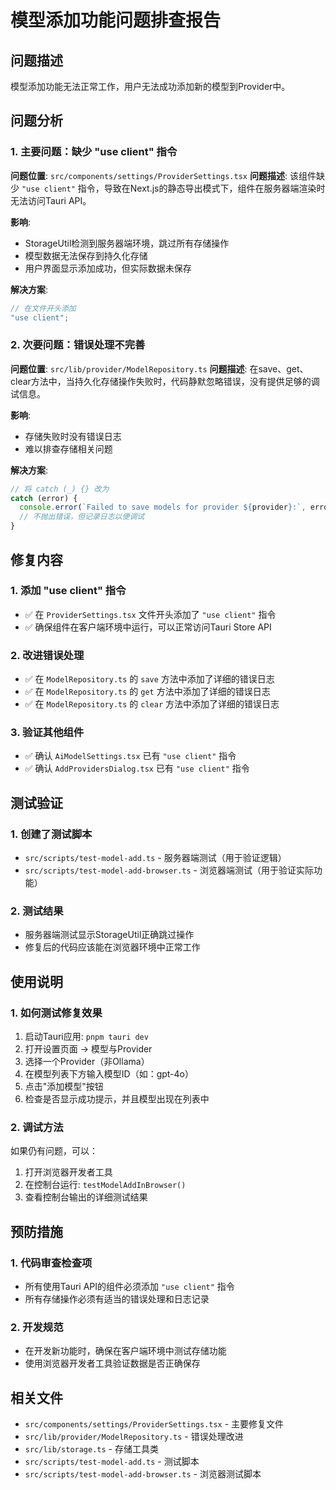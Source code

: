 # 模型添加功能问题排查报告

## 问题描述
模型添加功能无法正常工作，用户无法成功添加新的模型到Provider中。

## 问题分析

### 1. 主要问题：缺少 "use client" 指令
**问题位置**: `src/components/settings/ProviderSettings.tsx`
**问题描述**: 该组件缺少 `"use client"` 指令，导致在Next.js的静态导出模式下，组件在服务器端渲染时无法访问Tauri API。

**影响**: 
- StorageUtil检测到服务器端环境，跳过所有存储操作
- 模型数据无法保存到持久化存储
- 用户界面显示添加成功，但实际数据未保存

**解决方案**: 
```typescript
// 在文件开头添加
"use client";
```

### 2. 次要问题：错误处理不完善
**问题位置**: `src/lib/provider/ModelRepository.ts`
**问题描述**: 在save、get、clear方法中，当持久化存储操作失败时，代码静默忽略错误，没有提供足够的调试信息。

**影响**:
- 存储失败时没有错误日志
- 难以排查存储相关问题

**解决方案**:
```typescript
// 将 catch (_) {} 改为
catch (error) {
  console.error(`Failed to save models for provider ${provider}:`, error);
  // 不抛出错误，但记录日志以便调试
}
```

## 修复内容

### 1. 添加 "use client" 指令
- ✅ 在 `ProviderSettings.tsx` 文件开头添加了 `"use client"` 指令
- ✅ 确保组件在客户端环境中运行，可以正常访问Tauri Store API

### 2. 改进错误处理
- ✅ 在 `ModelRepository.ts` 的 `save` 方法中添加了详细的错误日志
- ✅ 在 `ModelRepository.ts` 的 `get` 方法中添加了详细的错误日志  
- ✅ 在 `ModelRepository.ts` 的 `clear` 方法中添加了详细的错误日志

### 3. 验证其他组件
- ✅ 确认 `AiModelSettings.tsx` 已有 `"use client"` 指令
- ✅ 确认 `AddProvidersDialog.tsx` 已有 `"use client"` 指令

## 测试验证

### 1. 创建了测试脚本
- `src/scripts/test-model-add.ts` - 服务器端测试（用于验证逻辑）
- `src/scripts/test-model-add-browser.ts` - 浏览器端测试（用于验证实际功能）

### 2. 测试结果
- 服务器端测试显示StorageUtil正确跳过操作
- 修复后的代码应该能在浏览器环境中正常工作

## 使用说明

### 1. 如何测试修复效果
1. 启动Tauri应用: `pnpm tauri dev`
2. 打开设置页面 → 模型与Provider
3. 选择一个Provider（非Ollama）
4. 在模型列表下方输入模型ID（如：gpt-4o）
5. 点击"添加模型"按钮
6. 检查是否显示成功提示，并且模型出现在列表中

### 2. 调试方法
如果仍有问题，可以：
1. 打开浏览器开发者工具
2. 在控制台运行: `testModelAddInBrowser()`
3. 查看控制台输出的详细测试结果

## 预防措施

### 1. 代码审查检查项
- 所有使用Tauri API的组件必须添加 `"use client"` 指令
- 所有存储操作必须有适当的错误处理和日志记录

### 2. 开发规范
- 在开发新功能时，确保在客户端环境中测试存储功能
- 使用浏览器开发者工具验证数据是否正确保存

## 相关文件
- `src/components/settings/ProviderSettings.tsx` - 主要修复文件
- `src/lib/provider/ModelRepository.ts` - 错误处理改进
- `src/lib/storage.ts` - 存储工具类
- `src/scripts/test-model-add.ts` - 测试脚本
- `src/scripts/test-model-add-browser.ts` - 浏览器测试脚本

